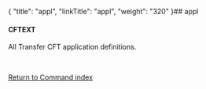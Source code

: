 {
    "title": "appl",
    "linkTitle": "appl",
    "weight": "320"
}## <span id="appl"></span>appl

#### CFTEXT

All Transfer CFT application definitions.

 

[Return to Command index](../../)
